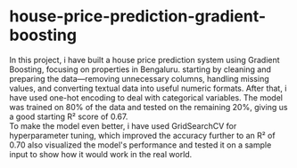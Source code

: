 # house-price-prediction-gradient-boosting
In this project, i have built a house price prediction system using Gradient 
Boosting, focusing on properties in Bengaluru. starting by cleaning and 
preparing the data—removing unnecessary columns, handling missing 
values, and converting textual data into useful numeric formats. 
After that, i have  used one-hot encoding to deal with categorical variables. 
The model was trained on 80% of the data and tested on the remaining 
20%, giving us a good starting R² score of 0.67.  
To make the model even better, i have used GridSearchCV for 
hyperparameter tuning, which improved the accuracy further to an R² of 
0.70 also visualized the model's performance and tested it on a sample 
input to show how it would work in the real world.
